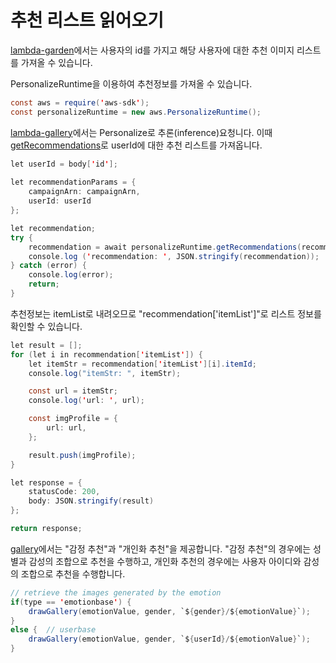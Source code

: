 # 추천 리스트 읽어오기

[lambda-garden](./lambda-garden/index.js)에서는 사용자의 id를 가지고 해당 사용자에 대한 추천 이미지 리스트를 가져올 수 있습니다.

PersonalizeRuntime을 이용하여 추천정보를 가져올 수 있습니다.

```java
const aws = require('aws-sdk');
const personalizeRuntime = new aws.PersonalizeRuntime();
```

[lambda-gallery](./lambda-gallery/index.js)에서는 Personalize로 추론(inference)요청니다. 이때 [getRecommendations](https://docs.aws.amazon.com/personalize/latest/dg/API_RS_GetRecommendations.html)로 userId에 대한 추천 리스트를 가져옵니다.

```java
let userId = body['id'];
    
let recommendationParams = {
    campaignArn: campaignArn,
    userId: userId
};

let recommendation; 
try {
    recommendation = await personalizeRuntime.getRecommendations(recommendationParams).promise();
    console.log ('recommendation: ', JSON.stringify(recommendation));
} catch (error) {
    console.log(error);
    return;
}  
```

추천정보는 itemList로 내려오므로 "recommendation['itemList']"로 리스트 정보를 확인할 수 있습니다.  

```java
let result = [];
for (let i in recommendation['itemList']) {
    let itemStr = recommendation['itemList'][i].itemId;
    console.log("itemStr: ", itemStr);

    const url = itemStr;
    console.log('url: ', url);

    const imgProfile = {
        url: url,
    };

    result.push(imgProfile);
}

let response = {
    statusCode: 200,
    body: JSON.stringify(result)
};

return response;
```    

[gallery](./html/gallery.js)에서는 "감정 추천"과 "개인화 추천"을 제공합니다. "감정 추천"의 경우에는 성별과 감성의 조합으로 추천을 수행하고, 개인화 추천의 경우에는 사용자 아이디와 감성의 조합으로 추천을 수행합니다. 

```java
// retrieve the images generated by the emotion
if(type == 'emotionbase') {
    drawGallery(emotionValue, gender, `${gender}/${emotionValue}`);
}
else {  // userbase
    drawGallery(emotionValue, gender, `${userId}/${emotionValue}`);
}   
```
